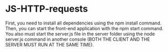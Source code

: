 # JS-HTTP-requests

First, you need to install all dependencies using the npm install command.
Then, you can start the front-end application with the npm start command.
You also must start the server.js file in the server folder using the node server.js command in another console (BOTH THE CLIENT AND THE SERVER MUST RUN AT THE SAME TIME).
